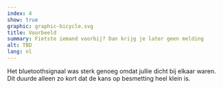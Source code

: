 ```yaml
---
index: 4
show: true
graphic: graphic-bicycle.svg
title: Voorbeeld
summary: Fietste iemand voorbij? Dan krijg je later geen melding
alt: TBD
lang: nl
---
```


Het bluetoothsignaal was sterk genoeg omdat jullie dicht bij elkaar waren. Dit duurde alleen zo kort dat de kans op besmetting heel klein is.
